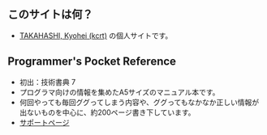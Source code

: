 ## このサイトは何？
  * [TAKAHASHI, Kyohei (kcrt)](https://profile.kcrt.net/) の個人サイトです。


## Programmer's Pocket Reference
  * 初出：技術書典 7
  * プログラマ向けの情報を集めたA5サイズのマニュアル本です。
  * 何回やっても毎回ググってしまう内容や、ググってもなかなか正しい情報が出ないものを中心に、約200ページ書き下しています。
  * [サポートページ](/ppr)
